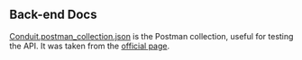 ## Back-end Docs

[Conduit.postman_collection.json](./Conduit.postman_collection.json) is the Postman collection, useful for testing the API. 
It was taken from the [official page](https://realworld-docs.netlify.app/docs/specs/backend-specs/postman).

